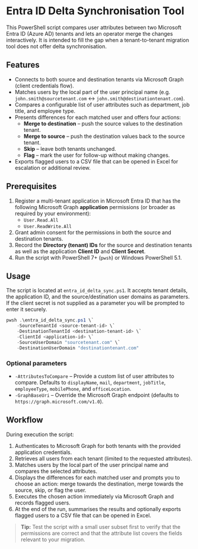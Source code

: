 # Entra ID Delta Synchronisation Tool

This PowerShell script compares user attributes between two Microsoft Entra ID (Azure AD)
tenants and lets an operator merge the changes interactively. It is intended to fill the
gap when a tenant-to-tenant migration tool does not offer delta synchronisation.

## Features

- Connects to both source and destination tenants via Microsoft Graph (client
  credentials flow).
- Matches users by the local part of the user principal name (e.g.
  `john.smith@sourcetenant.com` ↔ `john.smith@destinationtenant.com`).
- Compares a configurable list of user attributes such as department, job title, and
  employee type.
- Presents differences for each matched user and offers four actions:
  - **Merge to destination** – push the source values to the destination tenant.
  - **Merge to source** – push the destination values back to the source tenant.
  - **Skip** – leave both tenants unchanged.
  - **Flag** – mark the user for follow-up without making changes.
- Exports flagged users to a CSV file that can be opened in Excel for escalation or
  additional review.

## Prerequisites

1. Register a multi-tenant application in Microsoft Entra ID that has the following
   Microsoft Graph **application** permissions (or broader as required by your
   environment):
   - `User.Read.All`
   - `User.ReadWrite.All`
2. Grant admin consent for the permissions in both the source and destination tenants.
3. Record the **Directory (tenant) IDs** for the source and destination tenants as well
   as the application **Client ID** and **Client Secret**.
4. Run the script with PowerShell 7+ (`pwsh`) or Windows PowerShell 5.1.

## Usage

The script is located at `entra_id_delta_sync.ps1`. It accepts tenant details, the
application ID, and the source/destination user domains as parameters. If the client
secret is not supplied as a parameter you will be prompted to enter it securely.

```powershell
pwsh .\entra_id_delta_sync.ps1 \`
    -SourceTenantId <source-tenant-id> \`
    -DestinationTenantId <destination-tenant-id> \`
    -ClientId <application-id> \`
    -SourceUserDomain "sourcetenant.com" \`
    -DestinationUserDomain "destinationtenant.com"
```

### Optional parameters

- `-AttributesToCompare` – Provide a custom list of user attributes to compare.
  Defaults to `displayName`, `mail`, `department`, `jobTitle`, `employeeType`,
  `mobilePhone`, and `officeLocation`.
- `-GraphBaseUri` – Override the Microsoft Graph endpoint (defaults to
  `https://graph.microsoft.com/v1.0`).

## Workflow

During execution the script:

1. Authenticates to Microsoft Graph for both tenants with the provided application
   credentials.
2. Retrieves all users from each tenant (limited to the requested attributes).
3. Matches users by the local part of the user principal name and compares the selected
   attributes.
4. Displays the differences for each matched user and prompts you to choose an action:
   merge towards the destination, merge towards the source, skip, or flag the user.
5. Executes the chosen action immediately via Microsoft Graph and records flagged users.
6. At the end of the run, summarises the results and optionally exports flagged users to
   a CSV file that can be opened in Excel.

> **Tip:** Test the script with a small user subset first to verify that the permissions
> are correct and that the attribute list covers the fields relevant to your migration.

